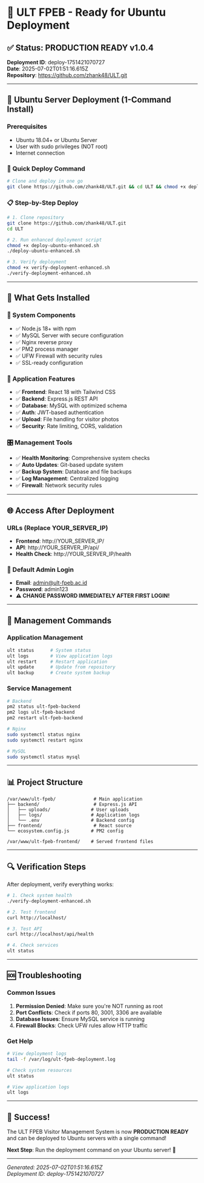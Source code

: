 # 🚀 ULT FPEB - Ready for Ubuntu Deployment

## ✅ Status: PRODUCTION READY v1.0.4

**Deployment ID**: deploy-1751421070727  
**Date**: 2025-07-02T01:51:16.615Z  
**Repository**: https://github.com/zhank48/ULT.git

---

## 🎯 Ubuntu Server Deployment (1-Command Install)

### Prerequisites
- Ubuntu 18.04+ or Ubuntu Server
- User with sudo privileges (NOT root)
- Internet connection

### 🚀 Quick Deploy Command

```bash
# Clone and deploy in one go
git clone https://github.com/zhank48/ULT.git && cd ULT && chmod +x deploy-ubuntu-enhanced.sh && ./deploy-ubuntu-enhanced.sh
```

### 📋 Step-by-Step Deploy

```bash
# 1. Clone repository
git clone https://github.com/zhank48/ULT.git
cd ULT

# 2. Run enhanced deployment script
chmod +x deploy-ubuntu-enhanced.sh
./deploy-ubuntu-enhanced.sh

# 3. Verify deployment
chmod +x verify-deployment-enhanced.sh
./verify-deployment-enhanced.sh
```

---

## 🌟 What Gets Installed

### 🔧 System Components
- ✅ Node.js 18+ with npm
- ✅ MySQL Server with secure configuration
- ✅ Nginx reverse proxy
- ✅ PM2 process manager
- ✅ UFW Firewall with security rules
- ✅ SSL-ready configuration

### 📱 Application Features
- ✅ **Frontend**: React 18 with Tailwind CSS
- ✅ **Backend**: Express.js REST API
- ✅ **Database**: MySQL with optimized schema
- ✅ **Auth**: JWT-based authentication
- ✅ **Upload**: File handling for visitor photos
- ✅ **Security**: Rate limiting, CORS, validation

### 🎛️ Management Tools
- ✅ **Health Monitoring**: Comprehensive system checks
- ✅ **Auto Updates**: Git-based update system
- ✅ **Backup System**: Database and file backups
- ✅ **Log Management**: Centralized logging
- ✅ **Firewall**: Network security rules

---

## 🌐 Access After Deployment

### URLs (Replace YOUR_SERVER_IP)
- **Frontend**: http://YOUR_SERVER_IP/
- **API**: http://YOUR_SERVER_IP/api/
- **Health Check**: http://YOUR_SERVER_IP/health

### 🔑 Default Admin Login
- **Email**: admin@ult-fpeb.ac.id
- **Password**: admin123
- **⚠️ CHANGE PASSWORD IMMEDIATELY AFTER FIRST LOGIN!**

---

## 🔧 Management Commands

### Application Management
```bash
ult status      # System status
ult logs        # View application logs  
ult restart     # Restart application
ult update      # Update from repository
ult backup      # Create system backup
```

### Service Management
```bash
# Backend
pm2 status ult-fpeb-backend
pm2 logs ult-fpeb-backend
pm2 restart ult-fpeb-backend

# Nginx
sudo systemctl status nginx
sudo systemctl restart nginx

# MySQL
sudo systemctl status mysql
```

---

## 📊 Project Structure

```
/var/www/ult-fpeb/              # Main application
├── backend/                    # Express.js API
│   ├── uploads/               # User uploads
│   ├── logs/                  # Application logs
│   └── .env                   # Backend config
├── frontend/                   # React source
└── ecosystem.config.js        # PM2 config

/var/www/ult-fpeb-frontend/    # Served frontend files
```

---

## 🔍 Verification Steps

After deployment, verify everything works:

```bash
# 1. Check system health
./verify-deployment-enhanced.sh

# 2. Test frontend
curl http://localhost/

# 3. Test API
curl http://localhost/api/health

# 4. Check services
ult status
```

---

## 🆘 Troubleshooting

### Common Issues
1. **Permission Denied**: Make sure you're NOT running as root
2. **Port Conflicts**: Check if ports 80, 3001, 3306 are available
3. **Database Issues**: Ensure MySQL service is running
4. **Firewall Blocks**: Check UFW rules allow HTTP traffic

### Get Help
```bash
# View deployment logs
tail -f /var/log/ult-fpeb-deployment.log

# Check system resources
ult status

# View application logs
ult logs
```

---

## 🎉 Success!

The ULT FPEB Visitor Management System is now **PRODUCTION READY** and can be deployed to Ubuntu servers with a single command!

**Next Step**: Run the deployment command on your Ubuntu server! 🚀

---
*Generated: 2025-07-02T01:51:16.615Z*  
*Deployment ID: deploy-1751421070727*
